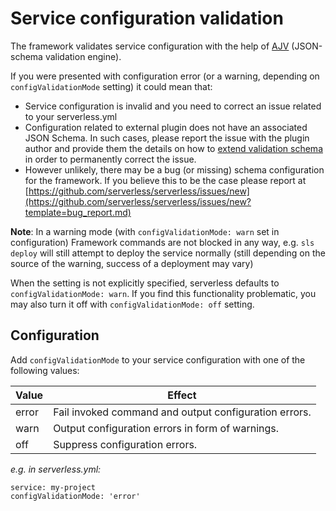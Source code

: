 <!--
title: Service configuration validation
menuText: Service configuration validation
layout: Doc
-->

# Service configuration validation

The framework validates service configuration with the help of [AJV](https://ajv.js.org/) (JSON-schema validation engine).

If you were presented with configuration error (or a warning, depending on `configValidationMode` setting) it could mean that:

- Service configuration is invalid and you need to correct an issue related to your serverless.yml
- Configuration related to external plugin does not have an associated JSON Schema. In such cases, please report the issue with the plugin author and provide them the details on how to [extend validation schema](/framework/docs/providers/aws/guide/plugins/) in order to permanently correct the issue.
- However unlikely, there may be a bug (or missing) schema configuration for the framework. If you believe this to be the case please report at [https://github.com/serverless/serverless/issues/new](https://github.com/serverless/serverless/issues/new?template=bug_report.md)

**Note**: In a warning mode (with `configValidationMode: warn` set in configuration) Framework commands are not blocked in any way, e.g. `sls deploy` will still attempt to deploy the service normally (still depending on the source of the warning, success of a deployment may vary)

When the setting is not explicitly specified, serverless defaults to `configValidationMode: warn`. If you find this functionality problematic, you may also turn it off with `configValidationMode: off` setting.

## Configuration

Add `configValidationMode` to your service configuration with one of the following values:

| Value | Effect                                                |
| ----- | ----------------------------------------------------- |
| error | Fail invoked command and output configuration errors. |
| warn  | Output configuration errors in form of warnings.      |
| off   | Suppress configuration errors.                        |

_e.g. in serverless.yml:_
```
service: my-project
configValidationMode: 'error'
```
